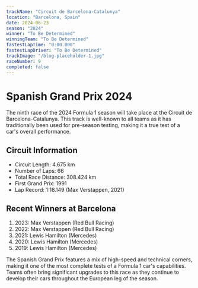 ```yaml
---
trackName: "Circuit de Barcelona-Catalunya"
location: "Barcelona, Spain"
date: 2024-06-23
season: "2024"
winner: "To Be Determined"
winningTeam: "To Be Determined"
fastestLapTime: "0:00.000"
fastestLapDriver: "To Be Determined"
trackImage: "/blog-placeholder-1.jpg"
raceNumber: 9
completed: false
---
```


# Spanish Grand Prix 2024

The ninth race of the 2024 Formula 1 season will take place at the Circuit de Barcelona-Catalunya. This track is well-known to all teams as it has traditionally been used for pre-season testing, making it a true test of a car's overall performance.

## Circuit Information

- Circuit Length: 4.675 km
- Number of Laps: 66
- Total Race Distance: 308.424 km
- First Grand Prix: 1991
- Lap Record: 1:18.149 (Max Verstappen, 2021)

## Recent Winners at Barcelona

1. 2023: Max Verstappen (Red Bull Racing)
2. 2022: Max Verstappen (Red Bull Racing)
3. 2021: Lewis Hamilton (Mercedes)
4. 2020: Lewis Hamilton (Mercedes)
5. 2019: Lewis Hamilton (Mercedes)

The Spanish Grand Prix features a mix of high-speed and technical corners, making it one of the most complete tests of a Formula 1 car's capabilities. Teams often bring significant upgrades to this race as they continue to develop their cars throughout the European leg of the season.
